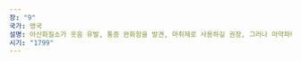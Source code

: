 ```yaml
---
장: "9"
국가: 영국
설명: 아산화질소가 웃음 유발, 통증 완화함을 발견, 마취제로 사용하길 권장, 그러나 마약파티에나 써서 법으로 금지되기도 함
시기: "1799"
---
```

